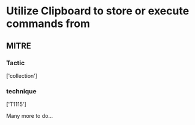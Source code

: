# Utilize Clipboard to store or execute commands from

## MITRE

### Tactic
['collection']

### technique
['T1115']

Many more to do...
